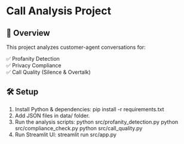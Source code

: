 # Call Analysis Project

## 📌 Overview
This project analyzes customer-agent conversations for:

✅ Profanity Detection  
✅ Privacy Compliance  
✅ Call Quality (Silence & Overtalk)

## 🛠️ Setup
1. Install Python & dependencies:
    pip install -r requirements.txt
2. Add JSON files in data/ folder.
3. Run the analysis scripts:
    python src/profanity_detection.py
    python src/compliance_check.py
    python src/call_quality.py
4. Run Streamlit UI:
    streamlit run src/app.py



